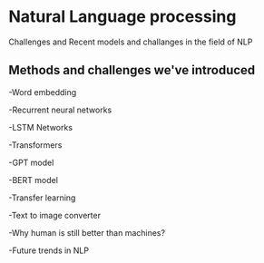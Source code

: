 # Natural Language processing
Challenges and Recent models and challanges in the field of NLP
## Methods and challenges we've introduced
-Word embedding

-Recurrent neural networks

-LSTM Networks

-Transformers

-GPT model

-BERT model

-Transfer learning

-Text to image converter

-Why human is still better than machines?

-Future trends in NLP
